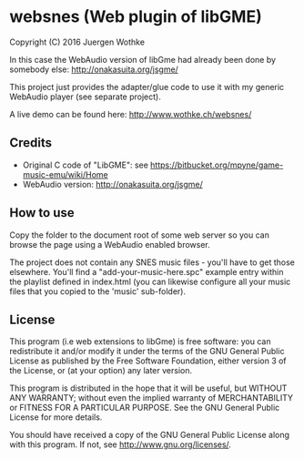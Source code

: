 # websnes (Web plugin of libGME)

Copyright (C) 2016 Juergen Wothke

In this case the WebAudio version of libGme had already been done by somebody else: http://onakasuita.org/jsgme/
	
This project just provides the adapter/glue code to use it with my generic WebAudio player (see separate project).

A live demo can be found here: http://www.wothke.ch/websnes/

## Credits

* Original C code of "LibGME": see https://bitbucket.org/mpyne/game-music-emu/wiki/Home
* WebAudio version: http://onakasuita.org/jsgme/

## How to use

Copy the folder to the document root of some web server so you can browse the page using a WebAudio
enabled browser. 

The project does not contain any SNES music files - you'll have to get those elsewhere. You'll find 
a "add-your-music-here.spc" example entry within the playlist defined in index.html (you can likewise configure all
your music files that you copied to the 'music' sub-folder). 


## License

This program (i.e web extensions to libGme) is free software: you can 
redistribute it and/or modify it under the terms of the GNU General Public 
License as published by the Free Software Foundation, either version 3 of 
the License, or (at your option) any later version.

This program is distributed in the hope that it will be useful,
but WITHOUT ANY WARRANTY; without even the implied warranty of
MERCHANTABILITY or FITNESS FOR A PARTICULAR PURPOSE.  See the
GNU General Public License for more details.

You should have received a copy of the GNU General Public License
along with this program.  If not, see <http://www.gnu.org/licenses/>.

